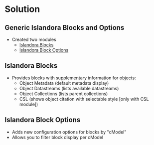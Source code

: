 # Solution


## Generic Islandora Blocks and Options

- Created two modules
  - [Islandora Blocks](https://github.com/echidnacorp/islandora_blocks)
  - [Islandora Block Options](https://github.com/echidnacorp/block_islandora_options)


## Islandora Blocks

- Provides blocks with supplementary information for objects:
  - Object Metadata (default metadata display)
  - Object Datastreams (lists available datastreams)
  - Object Collections (lists parent collections)
  - CSL (shows object citation with selectable style [only with CSL module])


## Islandora Block Options

- Adds new configuration options for blocks by "cModel"
- Allows you to filter block display per cModel
